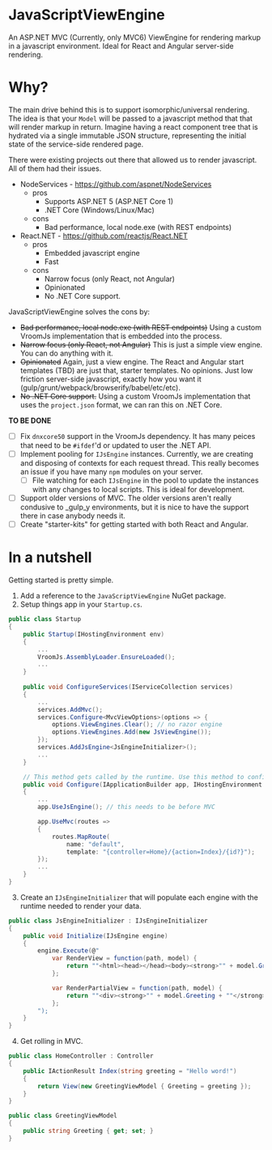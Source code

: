 # JavaScriptViewEngine

An ASP.NET MVC (Currently, only MVC6) ViewEngine for rendering markup in a javascript environment. Ideal for React and Angular server-side rendering.

# Why?

The main drive behind this is to support isomorphic/universal rendering. The idea is that your ```Model``` will be passed to a javascript method that that will render markup in return. Imagine having a react component tree that is hydrated via a single immutable JSON structure, representing the initial state of the service-side rendered page.

There were existing projects out there that allowed us to render javascript. All of them had their issues.

- NodeServices - https://github.com/aspnet/NodeServices
  - pros
    - Supports ASP.NET 5 (ASP.NET Core 1)
    - .NET Core (Windows/Linux/Mac)
  - cons
    - Bad performance, local node.exe (with REST endpoints)
- React.NET - https://github.com/reactjs/React.NET
  - pros
    - Embedded javascript engine
    - Fast
  - cons
    - Narrow focus (only React, not Angular)
    - Opinionated
    - No .NET Core support.

JavaScriptViewEngine solves the cons by:
- ~~Bad performance, local node.exe (with REST endpoints)~~ Using a custom VroomJs implementation that is embedded into the process.
- ~~Narrow focus (only React, not Angular)~~ This is just a simple view engine. You can do anything with it.
- ~~Opinionated~~ Again, just a view engine. The React and Angular start templates (TBD) are just that, starter templates. No opinions. Just low friction server-side javascript, exactly how you want it (gulp/grunt/webpack/browserify/babel/etc/etc).
- ~~No .NET Core support.~~ Using a custom VroomJs implementation that uses the ```project.json``` format, we can ran this on .NET Core.

**TO BE DONE**
- [ ] Fix ```dnxcore50``` support in the VroomJs dependency. It has many peices that need to be ```#ifdef```'d or updated to user the .NET API.
- [ ] Implement pooling for ```IJsEngine``` instances. Currently, we are creating and disposing of contexts for each request thread. This really becomes an issue if you have many ```npm``` modules on your server.
  - [ ] File watching for each ```IJsEngine``` in the pool to update the instances with any changes to local scripts. This is ideal for development.
- [ ] Support older versions of MVC. The older versions aren't really condusive to _gulp_y environments, but it is nice to have the support there in case anybody needs it.
- [ ] Create "starter-kits" for getting started with both React and Angular.

# In a nutshell

Getting started is pretty simple.

1. Add a reference to the ```JavaScriptViewEngine``` NuGet package.
2. Setup things app in your ```Startup.cs```.
```c#
public class Startup
{
    public Startup(IHostingEnvironment env)
    {
        ...
        VroomJs.AssemblyLoader.EnsureLoaded();
        ...
    }
        
    public void ConfigureServices(IServiceCollection services)
    {
        ...
        services.AddMvc();
        services.Configure<MvcViewOptions>(options => {
            options.ViewEngines.Clear(); // no razor engine
            options.ViewEngines.Add(new JsViewEngine());
        });
        services.AddJsEngine<JsEngineInitializer>();
        ...
    }

    // This method gets called by the runtime. Use this method to configure the HTTP request pipeline.
    public void Configure(IApplicationBuilder app, IHostingEnvironment env, ILoggerFactory loggerFactory)
    {
        ...
        app.UseJsEngine(); // this needs to be before MVC

        app.UseMvc(routes =>
        {
            routes.MapRoute(
                name: "default",
                template: "{controller=Home}/{action=Index}/{id?}");
        });
        ...
    }
}
```
3. Create an ```IJsEngineInitializer``` that will populate each engine with the runtime needed to render your data.
```c#
public class JsEngineInitializer : IJsEngineInitializer
{
    public void Initialize(IJsEngine engine)
    {
        engine.Execute(@"
            var RenderView = function(path, model) {
                return ""<html><head></head><body><strong>"" + model.Greeting + ""</strong ></body>"";
            };

            var RenderPartialView = function(path, model) {
                return ""<div><strong>"" + model.Greeting + ""</strong></div>"";
            };
        ");
    }
}
```
4. Get rolling in MVC.
```c#
public class HomeController : Controller
{
    public IActionResult Index(string greeting = "Hello word!")
    {
        return View(new GreetingViewModel { Greeting = greeting });
    }
}

public class GreetingViewModel
{
    public string Greeting { get; set; }
}
```
